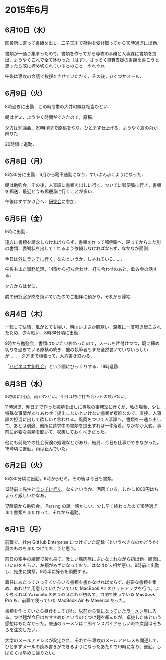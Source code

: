 2015年6月
===============
6月10日（水）
---------------
区役所に寄って書類を出し，二子玉川で荷物を受け取ってから10時過ぎに出勤．

書類が一通り集まったので，書類を作ってから専攻の事務と人事課に書類を提出．ようやくこれで全て終わった（はず）．さっそく経費支援の書類を書こうと思ったら既に締め切られているとのこと．やれやれ．

午後は専攻の会議で挨拶をさせていただく．その後，いくつかメール．

6月9日（火）
---------------
8時過ぎに出勤．この時間帯の大井町線は相当ひどい．

朝はゼミ．ようやく時間ができたので，原稿．

夕方は勉強会．20時頃まで原稿をやり，ひとまず仕上げる．ようやく肩の荷が降りた．

20時頃に退勤．

6月8日（月）
---------------
8時30分に出勤．6月から電車通勤になり，ずいぶん歩くようになった．

朝は勉強会．その後，人事課に書類を出しに行く．ついでに郵便局に行き，書類を郵送．最近どうも郵便局に行くことが多い．

午後はすずかけ台へ．[研究会](http://www.lr.pi.titech.ac.jp/jm2015/)に参加．

6月5日（金）
---------------
9時に出勤．

遠方に書類を請求しなければならず，書類を作って郵便局へ．戻ってからまた別の書類．委嘱状を出してくれるよう依頼しなければならず，なかなか面倒．

今日は[外にランチに行く](http://tabelog.com/tokyo/A1317/A131711/13008236/)．なんというか，しゃれている……．

午後もまた事務処理．14時から打ち合わせ．打ち合わせのあと，飲み会の話する．

夕方からはゼミ．

隣の研究室が肉を焼いていたのでご相伴に預かり，それから帰宅．

6月4日（木）
---------------
一転して快晴．風がとても強い．朝はいささか肌寒い．深夜に一度叩き起こされたため，少々眠い．8時30分頃に出勤．

9時から勉強会．書類はだいたい終わったので，メールを片付けつつ，既に締め切りを過ぎている原稿の続き．他の執筆者もまだ全然書いていないらしいが……．夕方まで頑張って，大方書き終わる．

「[ハピネス共創社会](http://www.pe.titech.ac.jp/qnerc/COI/index.html)」という語にびっくりする．18時退勤．

6月3日（水）
---------------
9時頃に出勤。雨がひどい。今日は特に打ち合わせの類がない。

11時過ぎ、昨日まで作った書類を出しに専攻の事務室に行くが、私の場合、少し特殊な事情がありあわせて提出しないといけない書類が複雑なので、直接、人事課の担当に出して欲しいと言われる。風雨をついて人事課へ。書類を一通り出して、あとは別途、他所に請求中の書類を提出すれば一件落着。なかなか大変。事前に必要な書類を聞いて、収集しておくべきだった。

他にも前職での社会保険の処理などがあり、結局、今日も仕事ができなかった。18時頃に退勤。雨は止んでいた。

6月2日（火）
---------------
8時30分頃に出勤。9時からゼミ。その後は今日も書類。

12時前に先生と[ランチに行く](http://tabelog.com/tokyo/A1317/A131711/13120692/)。なんというか、洒落ている。しかし1000円はちょっと厳しいかなあ。

17時前から勉強会。 Parsing の話。懐かしい。少し早く終わったので18時過ぎまで書類をまた作って、それから退勤。

6月1日（月）
---------------
前職で、社内 GitHub Enterprise につけていた記録（というべきなのかどうか）風のものをまたつけておこうと思う。

前日の空手の練習で疲れ果て、激しい筋肉痛にさいなまれながら初出勤。顔面にいいのをもらい、左頬があざになっており、はなはだ人相が悪い。9時前に出勤し、先生に挨拶。9時半に辞令を頂戴する。

着任にあたってさっそくいろいろ書類を書かなければならず、必要な書類を集め、あわせて用意していただいていた MacBook Air のセットアップを行う。よく考えれば Yosemite を使うのはこれが初めて。自宅で使っている MacBook Pro も、前職で使っていた MacBook Air も Maverics だった。

書類を作っていたら昼食をしそびれ、[以前から気になっていたラーメン屋](http://tabelog.com/tokyo/A1317/A131711/13048427/)に入る。つけ麺が今日はおすすめだというのでつけ麺を頼んだが、卓抜した味という感想はもたなかった。普通のラーメンは二郎インスパイアらしいので次回はそちらを注文したい。

大学のメールアドレスが設定され、それから専攻のメールアドレスも開通して、ひとまずメールの読み書きができるようになったあたりで19時になり、退勤。しばらくは早めに帰りたい。

